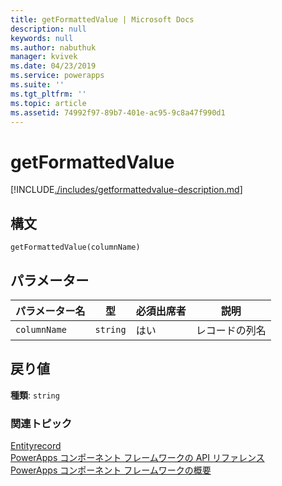```yaml
---
title: getFormattedValue | Microsoft Docs
description: null
keywords: null
ms.author: nabuthuk
manager: kvivek
ms.date: 04/23/2019
ms.service: powerapps
ms.suite: ''
ms.tgt_pltfrm: ''
ms.topic: article
ms.assetid: 74992f97-89b7-401e-ac95-9c8a47f990d1
---
```


# <a name="getformattedvalue"></a>getFormattedValue

[!INCLUDE[./includes/getformattedvalue-description.md](./includes/getformattedvalue-description.md)]

## <a name="syntax"></a>構文

`getFormattedValue(columnName)`

## <a name="parameters"></a>パラメーター

| パラメーター名|型|必須出席者|説明|
| ------------- |----|--------|-----------|
|`columnName`|`string`|はい|レコードの列名|

## <a name="return-value"></a>戻り値

**種類**: `string`


### <a name="related-topics"></a>関連トピック

[Entityrecord](../entityrecord.md)<br/>
[PowerApps コンポーネント フレームワークの API リファレンス](../../reference/index.md)<br/>
[PowerApps コンポーネント フレームワークの概要](../../overview.md)
